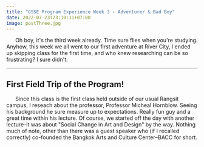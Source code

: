 ```yaml
---
title: "GSSE Program Experience Week 3 - Adventurer & Bad Boy"
date: 2022-07-23T23:10:11+07:00
image: postThree.jpg
---
```


&nbsp;&nbsp;&nbsp;&nbsp;&nbsp;&nbsp;Oh boy, it's the third week already. Time sure flies when you're studying. Anyhow, this week we all went to our first adventure at River City, I ended up skipping class for the first time, and who knew researching can be so frustrating? I sure didn't.

***

## First Field Trip of the Program!

&nbsp;&nbsp;&nbsp;&nbsp;&nbsp;&nbsp;Since this class is the first class held outside of our usual Rangsit campus, I reseach about the professor, Professor Micheal Hornblow. Seeing his background he sure measure up to expectations. Really fun guy and a great time within his lecture. Of course, we started off the day with another lecture–it was about "Social Change in Art and Design" by the way. Nothing much of note, other than there was a guest speaker who (if I recalled correctly) co-founded the Bangkok Arts and Culture Center–BACC for short. 
